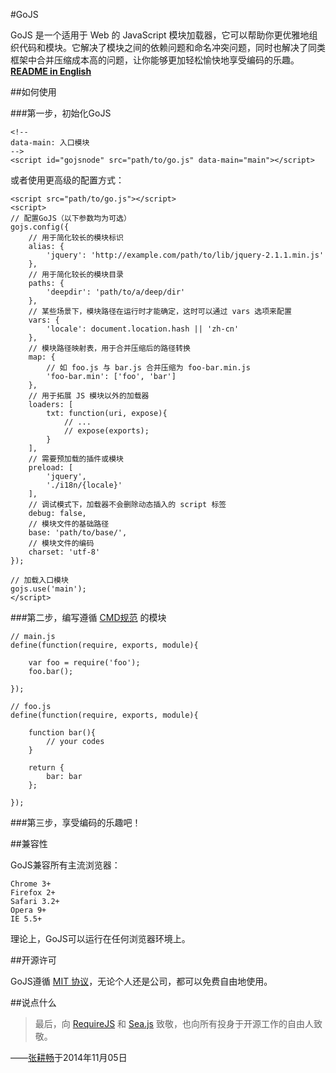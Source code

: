 #GoJS

GoJS 是一个适用于 Web 的 JavaScript 模块加载器，它可以帮助你更优雅地组织代码和模块。它解决了模块之间的依赖问题和命名冲突问题，同时也解决了同类框架中合并压缩成本高的问题，让你能够更加轻松愉快地享受编码的乐趣。[**README in English**](https://github.com/Lanfei/GoJS/blob/master/README_EN.md)

##如何使用

###第一步，初始化GoJS

```
<!--
data-main: 入口模块
-->
<script id="gojsnode" src="path/to/go.js" data-main="main"></script>
```

或者使用更高级的配置方式：

```
<script src="path/to/go.js"></script>
<script>
// 配置GoJS（以下参数均为可选）
gojs.config({
	// 用于简化较长的模块标识
	alias: {
		'jquery': 'http://example.com/path/to/lib/jquery-2.1.1.min.js'
	},
	// 用于简化较长的模块目录
	paths: {
		'deepdir': 'path/to/a/deep/dir'
	},
	// 某些场景下，模块路径在运行时才能确定，这时可以通过 vars 选项来配置
	vars: {
		'locale': document.location.hash || 'zh-cn'
	},
	// 模块路径映射表，用于合并压缩后的路径转换
	map: {
		// 如 foo.js 与 bar.js 合并压缩为 foo-bar.min.js
		'foo-bar.min': ['foo', 'bar']
	},
	// 用于拓展 JS 模块以外的加载器
	loaders: [
		txt: function(uri, expose){
			// ...
			// expose(exports);
		}
	],
	// 需要预加载的插件或模块
	preload: [
		'jquery',
		'./i18n/{locale}'
	],
	// 调试模式下，加载器不会删除动态插入的 script 标签
	debug: false,
	// 模块文件的基础路径
	base: 'path/to/base/',
	// 模块文件的编码
	charset: 'utf-8'
});

// 加载入口模块
gojs.use('main');
</script>
```

###第二步，编写遵循 [CMD规范](https://github.com/seajs/seajs/issues/242) 的模块

```
// main.js
define(function(require, exports, module){

	var foo = require('foo');
	foo.bar();

});

// foo.js
define(function(require, exports, module){
	
	function bar(){
		// your codes
	}

	return {
		bar: bar
	};

});
```

###第三步，享受编码的乐趣吧！

##兼容性

GoJS兼容所有主流浏览器：

```
Chrome 3+
Firefox 2+
Safari 3.2+
Opera 9+
IE 5.5+
```

理论上，GoJS可以运行在任何浏览器环境上。

##开源许可

GoJS遵循 [MIT 协议](https://github.com/Lanfei/GoJS/blob/master/LICENSE)，无论个人还是公司，都可以免费自由地使用。

##说点什么

> 最后，向 [RequireJS](http://requirejs.org) 和 [Sea.js](http://seajs.org) 致敬，也向所有投身于开源工作的自由人致敬。

——[张耕畅](http://www.clanfei.com/)于2014年11月05日
